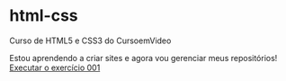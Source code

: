 # html-css
 Curso de HTML5 e CSS3 do CursoemVideo

Estou aprendendo a criar sites e agora vou gerenciar meus repositórios! <br>
<a href="https://victormoreirak.github.io/html-css/">Executar o exercício 001</a>
